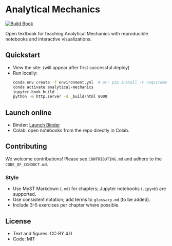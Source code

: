 # Analytical Mechanics

[![Build Book](https://github.com/julianShi/analytical-mechanics/actions/workflows/jupyter-book.yml/badge.svg)](https://github.com/julianShi/analytical-mechanics/actions/workflows/jupyter-book.yml)

Open textbook for teaching Analytical Mechanics with reproducible notebooks and interactive visualizations.

## Quickstart

- View the site: (will appear after first successful deploy)
- Run locally:
  ```bash
  conda env create -f environment.yml  # or: pip install -r requirements.txt
  conda activate analytical-mechanics
  jupyter-book build .
  python -m http.server -d _build/html 8000
  ```

## Launch online

- Binder: [Launch Binder](https://mybinder.org/v2/gh/julianShi/analytical-mechanics/HEAD)
- Colab: open notebooks from the repo directly in Colab.

## Contributing

We welcome contributions! Please see `CONTRIBUTING.md` and adhere to the `CODE_OF_CONDUCT.md`.

### Style

- Use MyST Markdown (`.md`) for chapters; Jupyter notebooks (`.ipynb`) are supported.
- Use consistent notation; add terms to `glossary.md` (to be added).
- Include 3–5 exercises per chapter where possible.

## License

- Text and figures: CC‑BY 4.0
- Code: MIT
